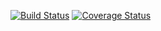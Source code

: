 [![Build Status](https://travis-ci.org/cgrant/springboot-web.svg)](https://travis-ci.org/cgrant/springboot-web)
[![Coverage Status](https://coveralls.io/repos/cgrant/springboot-web/badge.svg?branch=master&service=github)](https://coveralls.io/github/cgrant/springboot-web?branch=master)